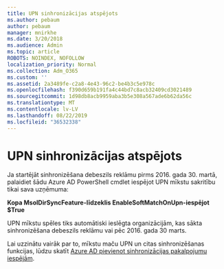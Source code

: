 ```yaml
---
title: UPN sinhronizācijas atspējots
ms.author: pebaum
author: pebaum
manager: mnirkhe
ms.date: 3/20/2018
ms.audience: Admin
ms.topic: article
ROBOTS: NOINDEX, NOFOLLOW
localization_priority: Normal
ms.collection: Adm_O365
ms.custom: ''
ms.assetid: 2a3489fe-c2a8-4e43-96c2-be4b3c5e978c
ms.openlocfilehash: f390d659b191fa4c44bd7c8acb32409cd3021489
ms.sourcegitcommit: 1d98db8acb9959aba3b5e308a567ade6b62da56c
ms.translationtype: MT
ms.contentlocale: lv-LV
ms.lasthandoff: 08/22/2019
ms.locfileid: "36532338"
---
```

# <a name="upn-sync-disabled"></a>UPN sinhronizācijas atspējots

Ja startējāt sinhronizēšana debeszils reklāmu pirms 2016. gada 30. martā, palaidiet šādu Azure AD PowerShell cmdlet iespējot UPN mīkstu sakritību tikai sava uzņēmuma:
  
 **Kopa MsolDirSyncFeature-līdzeklis EnableSoftMatchOnUpn-iespējot $True**
  
UPN mīkstu spēles tiks automātiski ieslēgta organizācijām, kas sākta sinhronizēšana debeszils reklāmu vai pēc 2016. gada 30 marts.
  
Lai uzzinātu vairāk par to, mīkstu maču UPN un citas sinhronizēšanas funkcijas, lūdzu skatīt [Azure AD pievienot sinhronizācijas pakalpojumu iespējām](https://docs.microsoft.com/azure/active-directory/connect/active-directory-aadconnectsyncservice-features).
  

